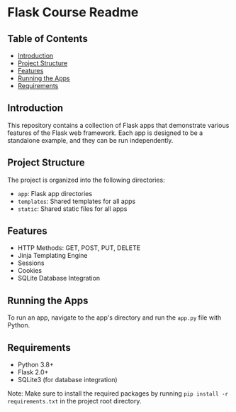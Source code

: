 **Flask Course Readme**
=======================

Table of Contents
-----------------

* [Introduction](#introduction)
* [Project Structure](#project-structure)
* [Features](#features)
* [Running the Apps](#running-the-apps)
* [Requirements](#requirements)

Introduction
------------

This repository contains a collection of Flask apps that demonstrate various features of the Flask web framework. Each app is designed to be a standalone example, and they can be run independently.

Project Structure
-----------------

The project is organized into the following directories:

* `app`: Flask app directories
* `templates`: Shared templates for all apps
* `static`: Shared static files for all apps

Features
--------

* HTTP Methods: GET, POST, PUT, DELETE
* Jinja Templating Engine
* Sessions
* Cookies
* SQLite Database Integration

Running the Apps
----------------

To run an app, navigate to the app's directory and run the `app.py` file with Python.

Requirements
------------

* Python 3.8+
* Flask 2.0+
* SQLite3 (for database integration)

Note: Make sure to install the required packages by running `pip install -r requirements.txt` in the project root directory.
